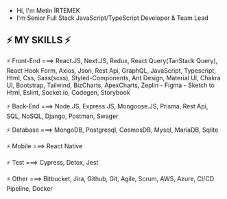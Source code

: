 - Hi, I'm Metin İRTEMEK
- I'm Senior Full Stack JavaScript/TypeScript Developer & Team Lead

⚡ MY SKILLS ⚡
-----------------

⚡ Front-End ===> React.JS, Next.JS, Redux, React Query(TanStack Query), React Hook Form, Axios, Json, Rest Api, GraphQL, JavaScript, Typescript, Html, Css, Sass(scss), Styled-Components, Ant Design, Material UI, Chakra UI, Bootstrap, Tailwind, BizCharts, ApexCharts, Zeplin - Figma - Sketch to Html, Eslint, Socket.io, Codegen, Storybook

⚡ Back-End ===> Node.JS, Express.JS, Mongoose.JS, Prisma, Rest Api, SQL, NoSQL, Django, Postman, Swager

⚡ Database ===> MongoDB, Postgresql, CosmosDB, Mysql, MariaDB, Sqlite

⚡ Mobile ===> React Native

⚡ Test ===> Cypress, Detox, Jest

⚡ Other ===> Bitbucket, Jira, Github, Git, Agile, Scrum, AWS, Azure, CI/CD Pipeline, Docker
